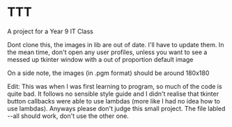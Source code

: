 # TTT
A project for a Year 9 IT Class

Dont clone this, the images in lib are out of date. I'll have to update them.
In the mean time, don't open any user profiles, unless you want to see a messed up tkinter window with a out of proportion default image

On a side note, the images (in .pgm format) should be around 180x180

Edit: This was when I was first learning to program, so much of the code is quite bad. It follows no sensible style guide and I didn't realise that tkinter button callbacks were able to use lambdas (more like I had no idea how to use lambdas). Anyways please don't judge this small project. The file labled --all should work, don't use the other one.
